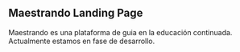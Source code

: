 ## Maestrando Landing Page
 
 Maestrando es una plataforma de guia en la educación continuada. 
 Actualmente estamos en fase de desarrollo.